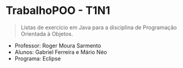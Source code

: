 # TrabalhoPOO - T1N1
> Listas de exercício em Java para a disciplina de Programação Orientada à Objetos. 

- Professor: Roger Moura Sarmento
- Alunos: Gabriel Ferreira e Mário Néo
- Programa: Eclipse
